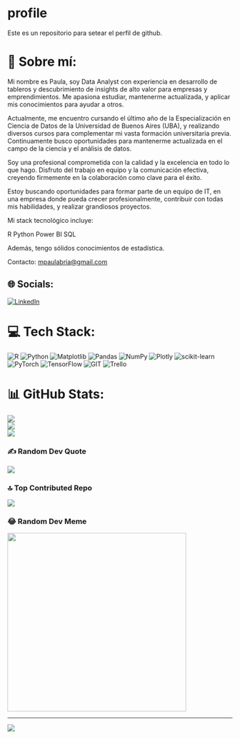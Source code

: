 # profile
Este es un repositorio para setear el perfil de github.

# 💫 Sobre mí:
Mi nombre es Paula, soy Data Analyst con experiencia en desarrollo de tableros y descubrimiento de insights de alto valor para empresas y emprendimientos. Me apasiona estudiar, mantenerme actualizada, y aplicar mis conocimientos para ayudar a otros.

Actualmente, me encuentro cursando el último año de la Especialización en Ciencia de Datos de la Universidad de Buenos Aires (UBA), y realizando diversos cursos para complementar mi vasta formación universitaria previa. Continuamente busco oportunidades para mantenerme actualizada en el campo de la ciencia y el análisis de datos.

Soy una profesional comprometida con la calidad y la excelencia en todo lo que hago. Disfruto del trabajo en equipo y la comunicación efectiva, creyendo firmemente en la colaboración como clave para el éxito.

Estoy buscando oportunidades para formar parte de un equipo de IT, en una empresa donde pueda crecer profesionalmente, contribuir con todas mis habilidades, y realizar grandiosos proyectos.

Mi stack tecnológico incluye:

R
Python
Power BI
SQL

Además, tengo sólidos conocimientos de estadística.

Contacto: mpaulabria@gmail.com

## 🌐 Socials:
[![LinkedIn](https://img.shields.io/badge/LinkedIn-%230077B5.svg?logo=linkedin&logoColor=white)](https://linkedin.com/in/paulabria) 

# 💻 Tech Stack:
![R](https://img.shields.io/badge/r-%23276DC3.svg?style=for-the-badge&logo=r&logoColor=white) ![Python](https://img.shields.io/badge/python-3670A0?style=for-the-badge&logo=python&logoColor=ffdd54) ![Matplotlib](https://img.shields.io/badge/Matplotlib-%23ffffff.svg?style=for-the-badge&logo=Matplotlib&logoColor=black) ![Pandas](https://img.shields.io/badge/pandas-%23150458.svg?style=for-the-badge&logo=pandas&logoColor=white) ![NumPy](https://img.shields.io/badge/numpy-%23013243.svg?style=for-the-badge&logo=numpy&logoColor=white) ![Plotly](https://img.shields.io/badge/Plotly-%233F4F75.svg?style=for-the-badge&logo=plotly&logoColor=white) ![scikit-learn](https://img.shields.io/badge/scikit--learn-%23F7931E.svg?style=for-the-badge&logo=scikit-learn&logoColor=white) ![PyTorch](https://img.shields.io/badge/PyTorch-%23EE4C2C.svg?style=for-the-badge&logo=PyTorch&logoColor=white) ![TensorFlow](https://img.shields.io/badge/TensorFlow-%23FF6F00.svg?style=for-the-badge&logo=TensorFlow&logoColor=white) ![GIT](https://img.shields.io/badge/Git-fc6d26?style=for-the-badge&logo=git&logoColor=white) ![Trello](https://img.shields.io/badge/Trello-%23026AA7.svg?style=for-the-badge&logo=Trello&logoColor=white)
# 📊 GitHub Stats:
![](https://github-readme-stats.vercel.app/api?username=paulabria&theme=dark&hide_border=false&include_all_commits=false&count_private=false)<br/>
![](https://github-readme-streak-stats.herokuapp.com/?user=paulabria&theme=dark&hide_border=false)<br/>
![](https://github-readme-stats.vercel.app/api/top-langs/?username=paulabria&theme=dark&hide_border=false&include_all_commits=false&count_private=false&layout=compact)

### ✍️ Random Dev Quote
![](https://quotes-github-readme.vercel.app/api?type=horizontal&theme=radical)

### 🔝 Top Contributed Repo
![](https://github-contributor-stats.vercel.app/api?username=paulabria&limit=5&theme=dracula&combine_all_yearly_contributions=true)

### 😂 Random Dev Meme
<img src='https://randommeme-five.vercel.app/' style="height: 400px;"/>

---
[![](https://visitcount.itsvg.in/api?id=paulabria&icon=0&color=0)](https://visitcount.itsvg.in)

<!-- Proudly created with GPRM ( https://gprm.itsvg.in ) -->
